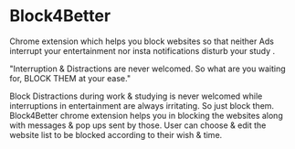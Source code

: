 # Block4Better
Chrome extension which helps you block websites so that neither Ads interrupt your entertainment nor insta notifications disturb your study .

"Interruption & Distractions are never welcomed. So what are you waiting for, BLOCK THEM at your ease."

Block Distractions during work & studying is never welcomed while interruptions in entertainment are always irritating. So just block them. Block4Better chrome extension helps you in blocking the websites along with messages & pop ups sent by those. User can choose & edit the website list to be blocked according to their wish & time.
